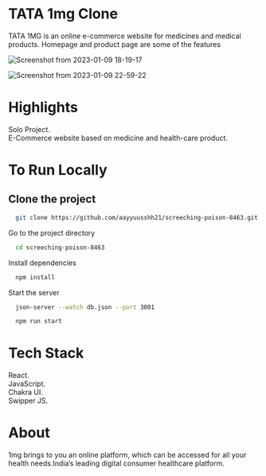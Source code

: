 # TATA 1mg Clone
TATA 1MG is an online e-commerce website for medicines and medical products. Homepage and product page are some of the features

![Screenshot from 2023-01-09 18-19-17](https://user-images.githubusercontent.com/107826861/211369032-3fe4358b-4596-4cc0-8238-69c2e9c12446.png)

![Screenshot from 2023-01-09 22-59-22](https://user-images.githubusercontent.com/107826861/211370283-8394d8a8-9ffa-4b42-8ee7-7ec745184ae7.png)

# Highlights

Solo Project.\
E-Commerce website based on medicine and health-care product.

# To Run Locally
## Clone the project
```bash
  git clone https://github.com/aayyuusshh21/screeching-poison-8463.git
```

Go to the project directory

```bash
  cd screeching-poison-8463
```

Install dependencies

```bash
  npm install
```

Start the server

```bash
  json-server --watch db.json --port 3001
```

```bash
  npm run start
```

# Tech Stack

React.\
JavaScript.\
Chakra UI.\
Swipper JS.

# About

1mg brings to you an online platform, which can be accessed for all your health needs.India’s leading digital consumer healthcare platform.
